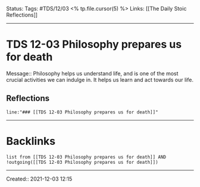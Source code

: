
Status:
Tags: #TDS/12/03 <% tp.file.cursor(5) %>
Links: [[The Daily Stoic Reflections]]
___
# TDS 12-03 Philosophy prepares us for death
Message:: Philosophy helps us understand life, and is one of the most crucial activities we can indulge in. It helps us learn and act towards our life.

## Reflections
 ```query
line:"### [[TDS 12-03 Philosophy prepares us for death]]"
```
___
# Backlinks
```dataview
list from [[TDS 12-03 Philosophy prepares us for death]] AND !outgoing([[TDS 12-03 Philosophy prepares us for death]])
```
___

Created:: 2021-12-03 12:15

